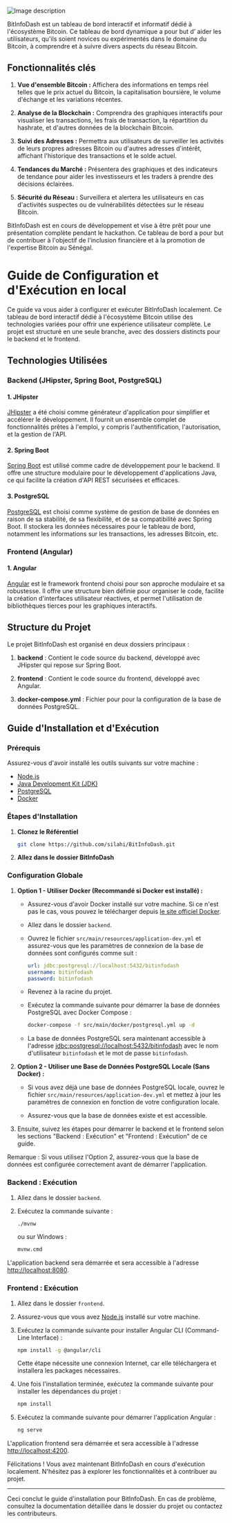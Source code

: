 ![Image description](./ui-ux/01-%20Maquette-Acceuil.png)

BitInfoDash est un tableau de bord interactif et informatif dédié à l'écosystème Bitcoin. Ce tableau de bord dynamique a pour but d’ aider les utilisateurs, qu'ils soient novices ou expérimentés dans le domaine du Bitcoin, à comprendre et à suivre divers aspects du réseau Bitcoin.

## Fonctionnalités clés 

1. **Vue d'ensemble Bitcoin :** Affichera des informations en temps réel telles que le prix actuel du Bitcoin, la capitalisation boursière, le volume d'échange et les variations récentes.

2. **Analyse de la Blockchain :** Comprendra des graphiques interactifs pour visualiser les transactions, les frais de transaction, la répartition du hashrate, et d'autres données de la blockchain Bitcoin.

3. **Suivi des Adresses :** Permettra aux utilisateurs de surveiller les activités de leurs propres adresses Bitcoin ou d'autres adresses d'intérêt, affichant l'historique des transactions et le solde actuel.

4. **Tendances du Marché :** Présentera des graphiques et des indicateurs de tendance pour aider les investisseurs et les traders à prendre des décisions éclairées.

5. **Sécurité du Réseau :** Surveillera et alertera les utilisateurs en cas d'activités suspectes ou de vulnérabilités détectées sur le réseau Bitcoin.

BitInfoDash est en cours de développement et vise à être prêt pour une présentation complète pendant le hackathon. Ce tableau de bord a pour but de contribuer à l'objectif de l'inclusion financière et à la promotion de l'expertise Bitcoin au Sénégal.


# Guide de Configuration et d'Exécution en local

Ce guide va vous aider à configurer et exécuter BitInfoDash localement. Ce tableau de bord interactif dédié à l'écosystème Bitcoin utilise des technologies variées pour offrir une expérience utilisateur complète. Le projet est structuré en une seule branche, avec des dossiers distincts pour le backend et le frontend.

## Technologies Utilisées

### Backend (JHipster, Spring Boot, PostgreSQL)

#### 1. JHipster

[JHipster](https://www.jhipster.tech/) a été choisi comme générateur d'application pour simplifier et accélérer le développement. Il fournit un ensemble complet de fonctionnalités prêtes à l'emploi, y compris l'authentification, l'autorisation, et la gestion de l'API.

#### 2. Spring Boot

[Spring Boot](https://spring.io/projects/spring-boot) est utilisé comme cadre de développement pour le backend. Il offre une structure modulaire pour le développement d'applications Java, ce qui facilite la création d'API REST sécurisées et efficaces.

#### 3. PostgreSQL

[PostgreSQL](https://www.postgresql.org/) est choisi comme système de gestion de base de données en raison de sa stabilité, de sa flexibilité, et de sa compatibilité avec Spring Boot. Il stockera les données nécessaires pour le tableau de bord, notamment les informations sur les transactions, les adresses Bitcoin, etc.

### Frontend (Angular)

#### 1. Angular

[Angular](https://angular.io/) est le framework frontend choisi pour son approche modulaire et sa robustesse. Il offre une structure bien définie pour organiser le code, facilite la création d'interfaces utilisateur réactives, et permet l'utilisation de bibliothèques tierces pour les graphiques interactifs.

## Structure du Projet

Le projet BitInfoDash est organisé en deux dossiers principaux :

1. **backend** : Contient le code source du backend, développé avec JHipster qui repose sur Spring Boot.
   
2. **frontend** : Contient le code source du frontend, développé avec Angular.

3. **docker-compose.yml** : Fichier pour pour la configuration de la base de données PostgreSQL.

## Guide d'Installation et d'Exécution

### Prérequis

Assurez-vous d'avoir installé les outils suivants sur votre machine :

- [Node.js](https://nodejs.org/)
- [Java Development Kit (JDK)](https://www.oracle.com/java/technologies/javase-downloads.html)
- [PostgreSQL](https://www.postgresql.org/download/)
- [Docker](https://www.docker.com/get-started)

### Étapes d'Installation

1. **Clonez le Référentiel**

    ```bash
    git clone https://github.com/silahi/BitInfoDash.git
    ```

2. **Allez dans le dossier BitInfoDash**


### Configuration Globale

1. **Option 1 - Utiliser Docker (Recommandé si Docker est installé) :**

    - Assurez-vous d'avoir Docker installé sur votre machine. Si ce n'est pas le cas, vous pouvez le télécharger depuis [le site officiel Docker](https://www.docker.com/get-started).

    - Allez dans le dossier `backend`.

    - Ouvrez le fichier `src/main/resources/application-dev.yml` et assurez-vous que les paramètres de connexion de la base de données sont configurés comme suit :

        ```yaml
        url: jdbc:postgresql://localhost:5432/bitinfodash
        username: bitinfodash
        password: bitinfodash
        ```

    - Revenez à la racine du projet.

    - Exécutez la commande suivante pour démarrer la base de données PostgreSQL avec Docker Compose :

        ```bash
        docker-compose -f src/main/docker/postgresql.yml up -d
        ```

    - La base de données PostgreSQL sera maintenant accessible à l'adresse [jdbc:postgresql://localhost:5432/bitinfodash](jdbc:postgresql://localhost:5432/bitinfodash) avec le nom d'utilisateur `bitinfodash` et le mot de passe `bitinfodash`.

2. **Option 2 - Utiliser une Base de Données PostgreSQL Locale (Sans Docker) :**

    - Si vous avez déjà une base de données PostgreSQL locale, ouvrez le fichier `src/main/resources/application-dev.yml` et mettez à jour les paramètres de connexion en fonction de votre configuration locale.

    - Assurez-vous que la base de données existe et est accessible.

3. Ensuite, suivez les étapes pour démarrer le backend et le frontend selon les sections "Backend : Exécution" et "Frontend : Exécution" de ce guide.

Remarque : Si vous utilisez l'Option 2, assurez-vous que la base de données est configurée correctement avant de démarrer l'application.



  ### Backend : Exécution

1. Allez dans le dossier `backend`.
    
2. Exécutez la commande suivante :

    ```bash
    ./mvnw
    ```

   ou sur Windows :

    ```bash
    mvnw.cmd
    ```

L'application backend sera démarrée et sera accessible à l'adresse [http://localhost:8080](http://localhost:8080).


### Frontend : Exécution

1. Allez dans le dossier `frontend`.

2. Assurez-vous que vous avez [Node.js](https://nodejs.org/) installé sur votre machine.

3. Exécutez la commande suivante pour installer Angular CLI (Command-Line Interface) :

    ```bash
    npm install -g @angular/cli
    ```

   Cette étape nécessite une connexion Internet, car elle téléchargera et installera les packages nécessaires.

4. Une fois l'installation terminée, exécutez la commande suivante pour installer les dépendances du projet :

    ```bash
    npm install
    ```

5. Exécutez la commande suivante pour démarrer l'application Angular :

    ```bash
    ng serve
    ```

L'application frontend sera démarrée et sera accessible à l'adresse [http://localhost:4200](http://localhost:4200).


Félicitations ! Vous avez maintenant BitInfoDash en cours d'exécution localement. N'hésitez pas à explorer les fonctionnalités et à contribuer au projet.

---

Ceci conclut le guide d'installation pour BitInfoDash. En cas de problème, consultez la documentation détaillée dans le dossier du projet ou contactez les contributeurs.